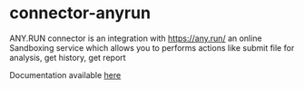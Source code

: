 # connector-anyrun
ANY.RUN connector is an integration with https://any.run/ an online Sandboxing service which allows you to performs actions like submit file for analysis, get history, get report

Documentation available [here](docs/README.md)